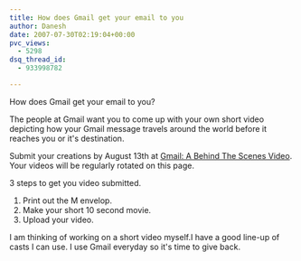 ```yaml
---
title: How does Gmail get your email to you
author: Danesh
date: 2007-07-30T02:19:04+00:00
pvc_views:
  - 5298
dsq_thread_id:
  - 933998782

---
```

How does Gmail get your email to you?

The people at Gmail want you to come up with your own short video depicting how your Gmail message travels around the world before it reaches you or it's destination.

Submit your creations by August 13th at [Gmail: A Behind The Scenes Video][1]. Your videos will be regularly rotated on this page.

3 steps to get you video submitted.

  1. Print out the M envelop.
  2. Make your short 10 second movie.
  3. Upload your video.

  
I am thinking of working on a short video myself.I have a good line-up of casts I can use. I use Gmail everyday so it's time to give back.

 [1]: http://mail.google.com/mail/help/gmail_video.html